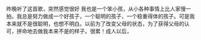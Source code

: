 昨晚听了这首歌，突然感觉很好
我也是一个笨小孩，从小各种事情上比人家慢一拍。我总是努力做成一个好孩子，一个聪明的孩子，一个稳重得体的孩子。可是我本来就不是很聪明，也想不明白。以前为了改变父母的状态，为了获得父母的认可，拼命地去做我本来不是的样子。很累！成人以后，